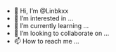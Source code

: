 - 👋 Hi, I’m @Linbkxx
- 👀 I’m interested in ...
- 🌱 I’m currently learning ...
- 💞️ I’m looking to collaborate on ...
- 📫 How to reach me ...

<!---
Linbkxx/Linbkxx is a ✨ special ✨ repository because its `README.md` (this file) appears on your GitHub profile.
You can click the Preview link to take a look at your changes.
--->
